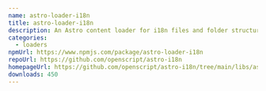 ```yaml
---
name: astro-loader-i18n
title: astro-loader-i18n
description: An Astro content loader for i18n files and folder structures.
categories:
  - loaders
npmUrl: https://www.npmjs.com/package/astro-loader-i18n
repoUrl: https://github.com/openscript/astro-i18n
homepageUrl: https://github.com/openscript/astro-i18n/tree/main/libs/astro-loader-i18n
downloads: 450
---
```

